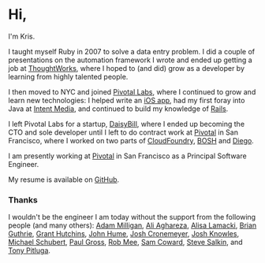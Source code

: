 # Hi,

I'm Kris.

I taught myself Ruby in 2007 to solve a data entry problem. I did a couple of presentations on the automation framework I wrote and ended up getting a job at [ThoughtWorks](http://www.thoughtworks.com), where I hoped to (and did) grow as a developer by learning from highly talented people.

I then moved to NYC and joined [Pivotal Labs](http://www.pivotallabs.com), where I continued to grow and learn new technologies: I helped write an [iOS app](http://flywheel.com/san-francisco), had my first foray into Java at [Intent Media](http://intentmedia.com), and continued to build my knowledge of [Rails](http://www.rubyonrails.org).

I left Pivotal Labs for a startup, [DaisyBill](http://www.daisybill.com), where I ended up becoming the CTO and sole developer until I left to do contract work at [Pivotal](http://www.pivotal.io) in San Francisco, where I worked on two parts of [CloudFoundry](http://pivotal.io/platform-as-a-service/pivotal-cloud-foundry), [BOSH](http://www.bosh.io) and [Diego](https://github.com/cloudfoundry-incubator/diego-design-notes).

I am presently working at <a href='http://pivotal.io'>Pivotal</a> in San Francisco as a Principal Software Engineer.

My resume is available on [GitHub](https://github.com/krishicks/resume/blob/master/resume.md).

### Thanks

I wouldn't be the engineer I am today without the support from the following people (and many others):
  [Adam Milligan](https://www.twitter.com/adammilligan),
  [Ali Aghareza](https://www.twitter.com/aghareza),
  [Alisa Lamacki](https://www.linkedin.com/pub/alisa-lamacki/b/2a8/aa5),
  [Brian Guthrie](https://www.twitter.com/bguthrie),
  [Grant Hutchins](https://www.twitter.com/nertzy),
  [John Hume](https://www.twitter.com/duelinmarkers),
  [Josh Cronemeyer](https://twitter.com/cuberick),
  [Josh Knowles](https://www.twitter.com/joshknowles),
  [Michael Schubert](https://www.twitter.com/schubertcx),
  [Paul Gross](https://www.twitter.com/pgr0ss),
  [Rob Mee](http://www.pivotallabs.com/team/executives/),
  [Sam Coward](https://www.twitter.com/samcoward),
  [Steve Salkin](https://www.twitter.com/stevesalkin),
  and
  [Tony Pitluga](https://www.twitter.com/pitluga).
